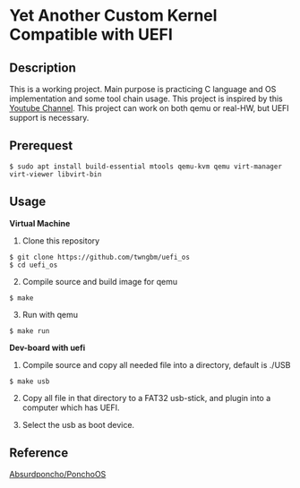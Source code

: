 # Yet Another Custom Kernel Compatible with UEFI
## Description
This is a working project. Main purpose is practicing C language and OS implementation and some tool chain usage. This project is inspired by this [Youtube Channel](https://www.youtube.com/watch?v=mpPbKEeWIHU&list=PLxN4E629pPnJxCQCLy7E0SQY_zuumOVyZ). This project can work on both qemu or real-HW, but UEFI support is necessary.

## Prerequest

```
$ sudo apt install build-essential mtools qemu-kvm qemu virt-manager virt-viewer libvirt-bin
```

## Usage
**Virtual Machine**
1. Clone this repository
```
$ git clone https://github.com/twngbm/uefi_os
$ cd uefi_os
```

2. Compile source and build image for qemu
```
$ make
```

3. Run with qemu
```
$ make run
```

**Dev-board with uefi**
1. Compile source and copy all needed file into a directory, default is ./USB
```
$ make usb
```
2. Copy all file in that directory to a FAT32 usb-stick, and plugin into a computer which has UEFI.

3. Select the usb as boot device.


## Reference
[Absurdponcho/PonchoOS](https://github.com/Absurdponcho/PonchoOS/tree/main)
